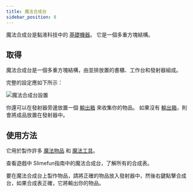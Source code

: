 ```yaml
---
title: 魔法合成台
sidebar_position: 8
---
```


魔法合成台是黏液科技中的 [基礎機器](Basic-Machines.md)。 它是一個多重方塊結構。

## 取得

魔法合成台是一個多重方塊結構，由並排放置的書櫃、工作台和發射器組成。

完整的設定應如下所示：

![魔法合成台設置](https://raw.githubusercontent.com/TheBusyBiscuit/Slimefun4-Wiki/master/images/multiblock-magic-workbench.png)

你還可以在發射器旁邊放置一個 [輸出箱](Output-Chest.md) 來收集你的物品。 如果沒有 [輸出箱](Output-Chest.md)，則會將成品放置在發射器中。

## 使用方法

它用於製作許多 [魔法物品](../Magical-Items/Magical-Items.md) 和 [魔法工具](../Magical-Gadgets/Magical-Gadgets.md)。

查看遊戲中 Slimefun指南中的魔法合成台，了解所有的合成表。

要在魔法合成台上製作物品，請將正確的物品放入發射器中，然後右鍵點擊合成台，如果合成表正確，它將輸出你的物品。
